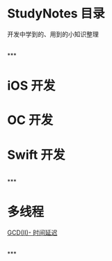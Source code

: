 # StudyNotes 目录
开发中学到的、用到的小知识整理


<br/>
***
<br/>

# iOS 开发

# OC 开发
        
# Swift 开发


<br/>
***
<br/>

# 多线程
[GCD(II)- 时间延迟]()
    
    
    
<br/>
***
<br/>